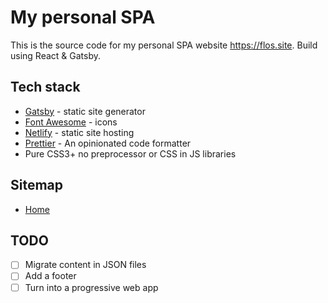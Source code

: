 # My personal SPA

This is the source code for my personal SPA website https://flos.site.
Build using React & Gatsby.

## Tech stack

- [Gatsby](https://gatsbyjs.org/) - static site generator
- [Font Awesome](https://fontawesome.com/) - icons
- [Netlify](https://www.netlify.com/) - static site hosting
- [Prettier](https://prettier.io/) - An opinionated code formatter
- Pure CSS3+ no preprocessor or CSS in JS libraries

## Sitemap

- [Home](https://flos.site)

## TODO

- [ ] Migrate content in JSON files
- [ ] Add a footer
- [ ] Turn into a progressive web app
